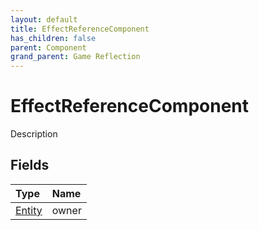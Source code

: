 ```yaml
---
layout: default
title: EffectReferenceComponent
has_children: false
parent: Component
grand_parent: Game Reflection
---
```

# EffectReferenceComponent
Description 

## Fields
| Type | Name |
|:-------------|:--------------|
| [Entity](/game-reflection/classes/entity.md) | owner |
